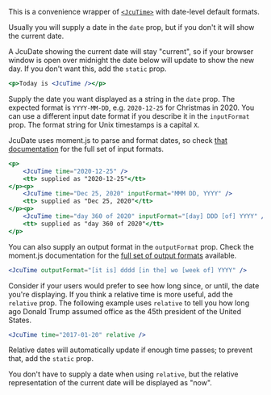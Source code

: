 
This is a convenience wrapper of [`<JcuTime>`](#jcutime) with date-level default formats.

Usually you will supply a date in the `date` prop, but if you don't it will show the current date.

A JcuDate showing the current date will stay "current", so if your browser window is open over midnight the date below will update to show the new day.  If you don't want this, add the `static` prop.

```jsx
<p>Today is <JcuTime /></p>
```

Supply the date you want displayed as a string in the `date` prop. The expected format is `YYYY-MM-DD`, e.g. `2020-12-25` for Christmas in 2020.  You can use a different input date format if you describe it in the `inputFormat` prop.  The format string for Unix timestamps is a capital `X`.

JcuDate uses moment.js to parse and format dates, so check [that documentation](https://momentjs.com/docs/#/parsing/string-format/) for the full set of input formats.

```jsx
<p>
    <JcuTime time="2020-12-25" />
    <tt> supplied as "2020-12-25"</tt>
</p><p>
    <JcuTime time="Dec 25, 2020" inputFormat="MMM DD, YYYY" />
    <tt> supplied as "Dec 25, 2020"</tt>
</p><p>
    <JcuTime time="day 360 of 2020" inputFormat="[day] DDD [of] YYYY" />
    <tt> supplied as "day 360 of 2020"</tt>
</p>
```

You can also supply an output format in the `outputFormat` prop. Check the moment.js documentation for the [full set of output formats](https://momentjs.com/docs/#/displaying/format/) available.

```jsx
<JcuTime outputFormat="[it is] dddd [in the] wo [week of] YYYY" />
```

Consider if your users would prefer to see how long since, or until, the date you're displaying.  If you think a relative time is more useful, add the `relative` prop.  The following example uses `relative` to tell you how long ago Donald Trump assumed office as the 45th president of the United States.

```jsx
<JcuTime time="2017-01-20" relative />
```

Relative dates will automatically update if enough time passes; to prevent that, add the `static` prop.

You don't have to supply a date when using `relative`, but the relative representation of the current date will be displayed as "now".
